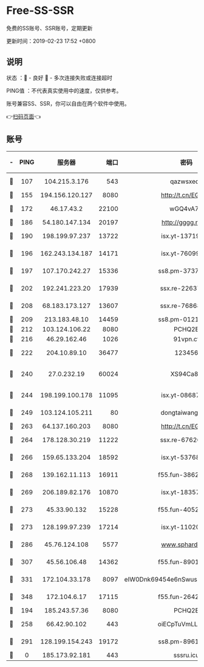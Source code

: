 # Free-SS-SSR

免费的SS账号、SSR账号，定期更新

更新时间：2019-02-23 17:52 +0800

## 说明

状态     ：🙂 - 良好 🙁 - 多次连接失败或连接超时

PING值   ：不代表真实使用中的速度，仅供参考。

账号兼容SS、SSR，你可以自由在两个软件中使用。

👉[扫码页面](https://liesauer.github.io/free-ss-ssr.github.io/)👈

## 账号

|-|PING|服务器|端口|密码|加密方式|区域|
|:----:|:----:|:-----:|-----:|:----:|:----:|:----:|
|🙂|107|104.215.3.176|543|qazwsxedc|aes-256-gcm|JP|
|🙂|155|194.156.120.127|8080|http://t.cn/EGJIyrl|rc4-md5|RU|
|🙂|172|46.17.43.2|22100|wGQ4vA7D|aes-256-gcm|RU|
|🙂|186|54.180.147.134|20197|http://gggg.rocks|chacha20|KR|
|🙂|190|198.199.97.237|13722|isx.yt-13719964|aes-256-cfb|US|
|🙂|196|162.243.134.187|14171|isx.yt-76099235|aes-256-cfb|US|
|🙂|197|107.170.242.27|15336|ss8.pm-37378232|aes-256-cfb|US|
|🙂|202|192.241.223.20|17939|ssx.re-22637861|aes-256-cfb|US|
|🙂|208|68.183.173.127|13607|ssx.re-76868937|aes-256-cfb|US|
|🙂|209|213.183.48.10|14459|ss8.pm-01218790|rc4-md5|RU|
|🙂|212|103.124.106.22|8080|PCHQ2E|rc4-md5|US|
|🙂|216|46.29.162.46|1026|91vpn.cf|rc4-md5|RU|
|🙂|222|204.10.89.10|36477|123456|aes-256-cfb|US|
|🙂|240|27.0.232.19|60024|XS94Ca8K|xchacha20-ietf-poly1305|HK|
|🙂|244|198.199.100.178|11095|isx.yt-08687523|aes-256-cfb|US|
|🙂|249|103.124.105.211|80|dongtaiwang.com|aes-256-cfb|US|
|🙂|263|64.137.160.203|8080|http://t.cn/EGJIyrl|rc4-md5|CA|
|🙂|264|178.128.30.219|11222|ssx.re-67626834|aes-256-cfb|SG|
|🙂|266|159.65.133.204|18592|isx.yt-53768973|aes-256-cfb|SG|
|🙂|268|139.162.11.113|16911|f55.fun-38620708|aes-256-cfb|SG|
|🙂|269|206.189.82.176|10870|isx.yt-18357670|aes-256-cfb|SG|
|🙂|273|45.33.90.132|15228|f55.fun-40522373|aes-256-cfb|US|
|🙂|273|128.199.97.239|17214|isx.yt-11020903|aes-256-cfb|SG|
|🙂|286|45.76.124.108|5577|www.sphard.com|aes-256-cfb|AU|
|🙂|307|45.56.106.48|14362|f55.fun-89010731|aes-256-cfb|US|
|🙂|331|172.104.33.178|8097|eIW0Dnk69454e6nSwuspv9DmS201tQ0D|aes-256-cfb|SG|
|🙂|348|172.104.6.17|17115|f55.fun-26427842|aes-256-cfb|US|
|🙂|194|185.243.57.36|8080|PCHQ2E|rc4-md5|US|
|🙂|258|66.42.90.102|443|oiECpTuVmLLxk4Ts|aes-256-cfb|US|
|🙂|291|128.199.154.243|19172|ss8.pm-89617917|aes-256-cfb|SG|
|🙁|0|185.173.92.181|443|sssru.icu|rc4-md5|RU|
